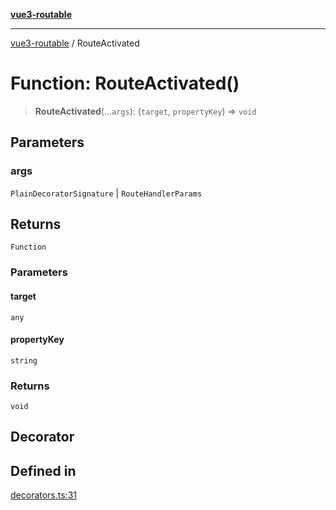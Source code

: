 [**vue3-routable**](../README.md)

***

[vue3-routable](../globals.md) / RouteActivated

# Function: RouteActivated()

> **RouteActivated**(...`args`): (`target`, `propertyKey`) => `void`

## Parameters

### args

`PlainDecoratorSignature` | `RouteHandlerParams`

## Returns

`Function`

### Parameters

#### target

`any`

#### propertyKey

`string`

### Returns

`void`

## Decorator

## Defined in

[decorators.ts:31](https://github.com/cleverplatypus/vue3-routable/blob/87cf44a88c3a74106c60f1327e2be92f2bbacca6/src/decorators.ts#L31)
